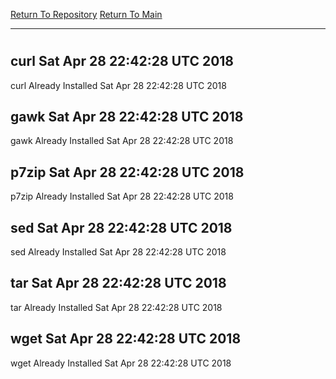 [Return To Repository](https://github.com/deathbybandaid/piholeparser/)
[Return To Main](https://github.com/deathbybandaid/piholeparser/blob/dev-nomerge/RecentRunLogs/Mainlog.md)
____________________________________
# 
## curl Sat Apr 28 22:42:28 UTC 2018
curl Already Installed Sat Apr 28 22:42:28 UTC 2018
## gawk Sat Apr 28 22:42:28 UTC 2018
gawk Already Installed Sat Apr 28 22:42:28 UTC 2018
## p7zip Sat Apr 28 22:42:28 UTC 2018
p7zip Already Installed Sat Apr 28 22:42:28 UTC 2018
## sed Sat Apr 28 22:42:28 UTC 2018
sed Already Installed Sat Apr 28 22:42:28 UTC 2018
## tar Sat Apr 28 22:42:28 UTC 2018
tar Already Installed Sat Apr 28 22:42:28 UTC 2018
## wget Sat Apr 28 22:42:28 UTC 2018
wget Already Installed Sat Apr 28 22:42:28 UTC 2018

